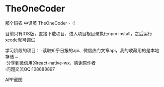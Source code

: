 # TheOneCoder
那个码农 中译英 TheOneCoder - -!

目前只有IOS版，直接下载项目，进入项目根目录执行npm install，之后运行xcode就可调试

学习阶段的项目：
  ·读取知乎日报的api、微信热门文章api，我的收藏用的是本地存储 ~<BR/>
  ·分享到微信用的react-native-wx，感谢原作者<BR/>
  ·问题交流QQ:108888897

APP截图<br/>
<img src=""/>
